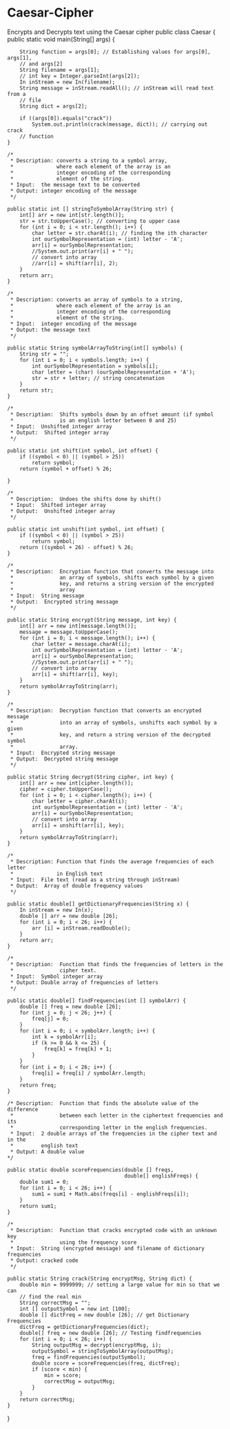 # Caesar-Cipher
Encrypts and Decrypts text using the Caesar cipher
public class Caesar {
    public static void main(String[] args) {
        
        String function = args[0]; // Establishing values for args[0], args[1], 
        // and args[2]
        String filename = args[1];
        // int key = Integer.parseInt(args[2]);
        In inStream = new In(filename); 
        String message = inStream.readAll(); // inStream will read text from a 
        // file
        String dict = args[2];

        if ((args[0]).equals("crack"))
            System.out.println(crack(message, dict)); // carrying out crack 
        // function   
    }
    
    /*
     * Description: converts a string to a symbol array,
     *              where each element of the array is an
     *              integer encoding of the corresponding
     *              element of the string.
     * Input:  the message text to be converted
     * Output: integer encoding of the message
     */
    
    public static int [] stringToSymbolArray(String str) {
        int[] arr = new int[str.length()]; 
        str = str.toUpperCase(); // converting to upper case
        for (int i = 0; i < str.length(); i++) {
            char letter = str.charAt(i); // finding the ith character
            int ourSymbolRepresentation = (int) letter - 'A';
            arr[i] = ourSymbolRepresentation;
            //System.out.print(arr[i] + " ");
            // convert into array
            //arr[i] = shift(arr[i], 2);
        }
        return arr;
    }
    
    /*
     * Description: converts an array of symbols to a string,
     *              where each element of the array is an
     *              integer encoding of the corresponding
     *              element of the string.
     * Input:  integer encoding of the message
     * Output: the message text
     */
    
    public static String symbolArrayToString(int[] symbols) {
        String str = "";
        for (int i = 0; i < symbols.length; i++) {
            int ourSymbolRepresentation = symbols[i];
            char letter = (char) (ourSymbolRepresentation + 'A');
            str = str + letter; // string concatenation
        }
        return str;
    } 
    
    /*
     * Description:  Shifts symbols down by an offset amount (if symbol
     *               is an english letter between 0 and 25)
     * Input:  Unshifted integer array
     * Output:  Shifted integer array
     */
    
    public static int shift(int symbol, int offset) {
        if ((symbol < 0) || (symbol > 25))
            return symbol;
        return (symbol + offset) % 26;
        
    }
    
    /*
     * Description:  Undoes the shifts done by shift()
     * Input:  Shifted integer array
     * Output:  Unshifted integer array
     */
    
    public static int unshift(int symbol, int offset) {
        if ((symbol < 0) || (symbol > 25))
            return symbol;
        return ((symbol + 26) - offset) % 26;
    }
    
    /*
     * Description:  Encryption function that converts the message into
     *               an array of symbols, shifts each symbol by a given
     *               key, and returns a string version of the encrypted
     *               array
     * Input:  String message
     * Output:  Encrypted string message
     */
    
    public static String encrypt(String message, int key) {
        int[] arr = new int[message.length()];
        message = message.toUpperCase();
        for (int i = 0; i < message.length(); i++) {
            char letter = message.charAt(i);
            int ourSymbolRepresentation = (int) letter - 'A';
            arr[i] = ourSymbolRepresentation;
            //System.out.print(arr[i] + " ");
            // convert into array
            arr[i] = shift(arr[i], key);
        }
        return symbolArrayToString(arr);
    }
    
    /*
     * Description:  Decryption function that converts an encrypted message
     *               into an array of symbols, unshifts each symbol by a given
     *               key, and return a string version of the decrypted symbol
     *               array.
     * Input:  Encrypted string message
     * Output:  Decrypted string message
     */
    
    public static String decrypt(String cipher, int key) {
        int[] arr = new int[cipher.length()];
        cipher = cipher.toUpperCase();
        for (int i = 0; i < cipher.length(); i++) {
            char letter = cipher.charAt(i);
            int ourSymbolRepresentation = (int) letter - 'A';
            arr[i] = ourSymbolRepresentation;
            // convert into array
            arr[i] = unshift(arr[i], key);
        }
        return symbolArrayToString(arr);
    }
    
    /*
     * Description: Function that finds the average frequencies of each letter
     *              in English text
     * Input:  File text (read as a string through inStream)
     * Output:  Array of double frequency values 
     */
    
    public static double[] getDictionaryFrequencies(String x) {
        In inStream = new In(x);
        double [] arr = new double [26];
        for (int i = 0; i < 26; i++) {
            arr [i] = inStream.readDouble();
        }
        return arr;
    }
    
    /*
     * Description:  Function that finds the frequencies of letters in the 
     *               cipher text.
     * Input:  Symbol integer array
     * Output: Double array of frequencies of letters
     */
    
    public static double[] findFrequencies(int [] symbolArr) {
        double [] freq = new double [26];
        for (int j = 0; j < 26; j++) {
            freq[j] = 0;
        }
        for (int i = 0; i < symbolArr.length; i++) {
            int k = symbolArr[i];
            if (k >= 0 && k <= 25) {
                freq[k] = freq[k] + 1;
            }
        }
        for (int i = 0; i < 26; i++) {
            freq[i] = freq[i] / symbolArr.length;
        }
        return freq;
    }
    
    /* Description:  Function that finds the absolute value of the difference
     *               between each letter in the ciphertext frequencies and its 
     *               corresponding letter in the english frequencies.
     * Input:  2 double arrays of the frequencies in the cipher text and in the
     *         english text
     * Output: A double value
    */             
    
    public static double scoreFrequencies(double [] freqs, 
                                          double[] englishFreqs) {
        double sum1 = 0;
        for (int i = 0; i < 26; i++) {
            sum1 = sum1 + Math.abs(freqs[i] - englishFreqs[i]);
        }
        return sum1;
    }
    
    /*
     * Description:  Function that cracks encrypted code with an unknown key
     *               using the frequency score
     * Input:  String (encrypted message) and filename of dictionary frequencies
     * Output: cracked code
     */
    
    public static String crack(String encryptMsg, String dict) {
        double min = 9999999; // setting a large value for min so that we can
        // find the real min
        String correctMsg = "";
        int [] outputSymbol = new int [100];
        double [] dictFreq = new double [26]; // get Dictionary Frequencies
        dictFreq = getDictionaryFrequencies(dict);
        double[] freq = new double [26]; // Testing findfrequencies
        for (int i = 0; i < 26; i++) {
            String outputMsg = decrypt(encryptMsg, i);
            outputSymbol = stringToSymbolArray(outputMsg);
            freq = findFrequencies(outputSymbol);
            double score = scoreFrequencies(freq, dictFreq);
            if (score < min) {
                min = score;
                correctMsg = outputMsg;
            }
        }
        return correctMsg;
    }  
}


